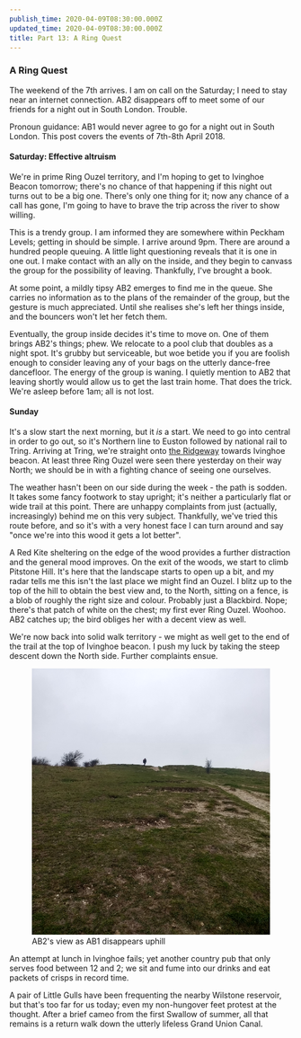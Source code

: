 ```yaml
---
publish_time: 2020-04-09T08:30:00.000Z
updated_time: 2020-04-09T08:30:00.000Z
title: Part 13: A Ring Quest
---
```


### A Ring Quest

The weekend of the 7th arrives. I am on call on the Saturday; I need
to stay near an internet connection. AB2 disappears off to meet some
of our friends for a night out in South London. Trouble. 

Pronoun guidance: AB1 would never agree to go for a night out in South London. 
This post covers the events of 7th-8th April 2018.

#### Saturday: Effective altruism

We're in prime Ring Ouzel territory, and I'm hoping to get to Ivinghoe Beacon
tomorrow; there's no chance of that happening if this night out turns out to 
be a big one. There's only one thing for it; now any chance of a call has
gone, I'm going to have to brave the trip across the river to show
willing.

This is a trendy group. I am informed they are somewhere within
Peckham Levels; getting in should be simple. I arrive around
9pm. There are around a hundred people queuing. A little light
questioning reveals that it is one in one out. I make contact
with an ally on the inside, and they begin to canvass the group for the
possibility of leaving. Thankfully, I've brought a book.

At some point, a mildly tipsy AB2 emerges to find me in the
queue. She carries no information as to the plans of the remainder of
the group, but the gesture is much appreciated. Until she realises
she's left her things inside, and the bouncers won't let her fetch
them.

Eventually, the group inside decides it's time to move on. One of them
brings AB2's things; phew. We relocate to a pool club that doubles as
a night spot. It's grubby but serviceable, but woe betide you if you
are foolish enough to consider leaving any of your bags on the utterly
dance-free dancefloor. The energy of the group is waning. I quietly mention 
to AB2 that leaving shortly would allow us to get the last train home. That 
does the trick. We're asleep before 1am; all is not lost.

#### Sunday

It's a slow start the next morning, but it _is_ a start. We need to go
into central in order to go out, so it's Northern line to Euston
followed by national rail to Tring. Arriving at Tring, we're straight
onto [the Ridgeway](https://www.nationaltrail.co.uk/ridgeway) towards
Ivinghoe beacon. At least three Ring Ouzel were seen there yesterday
on their way North; we should be in with a fighting chance of seeing
one ourselves.

The weather hasn't been on our side during the week - the path is
sodden. It takes some fancy footwork to stay upright; it's neither a
particularly flat or wide trail at this point. There are unhappy
complaints from just (actually, increasingly) behind me on this very
subject. Thankfully, we've tried this route before, and so it's with a
very honest face I can turn around and say "once we're into this wood
it gets a lot better".

A Red Kite sheltering on the edge of the wood provides a further
distraction and the general mood improves. On the exit of the woods,
we start to climb Pitstone Hill. It's here that the landscape starts
to open up a bit, and my radar tells me this isn't the last place we
might find an Ouzel. I blitz up to the top of the hill to obtain the
best view and, to the North, sitting on a fence, is a blob of roughly
the right size and colour. Probably just a Blackbird. Nope; there's
that patch of white on the chest; my first ever Ring Ouzel. Woohoo. AB2
catches up; the bird obliges her with a decent view as well.

We're now back into solid walk territory - we might as well get to the
end of the trail at the top of Ivinghoe beacon. I push my luck by taking the
steep descent down the North side. Further complaints ensue. 

<figure class="figure">
  <img
    src="13-ab2-falls-behind.png"
    class="figure-img img-fluid rounded"
    alt="AB2's view as AB1 disappears uphill"/>
  <figcaption class="figure-caption text-center">
    AB2's view as AB1 disappears uphill
  </figcaption>
</figure>

An attempt at lunch in Ivinghoe fails; yet another country pub that only 
serves food between 12 and 2; we sit and fume into our drinks and eat packets of
crisps in record time.

A pair of Little Gulls have been frequenting the nearby Wilstone reservoir, 
but that's too far for us today; even my non-hungover feet protest at the 
thought. After a brief cameo from the first Swallow of summer, all that 
remains is a return walk down the utterly lifeless Grand Union Canal.